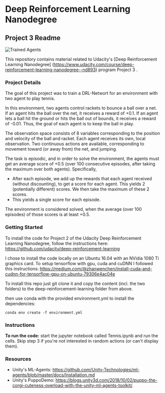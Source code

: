 [//]: # (Image References)

[image1]: https://user-images.githubusercontent.com/10624937/42135623-e770e354-7d12-11e8-998d-29fc74429ca2.gif "Trained Agent"


# Deep Reinforcement Learning Nanodegree
## Project 3 Readme

![Trained Agents][image1]

This repository contains material related to Udacity's [Deep Reinforcement Learning Nanodegree] (https://www.udacity.com/course/deep-reinforcement-learning-nanodegree--nd893) program Project 3 .  


### Project Details

The goal of this project was to train a DRL-Networt for an environment with two agent to play tennis.

In this environment, two agents control rackets to bounce a ball over a net. If an agent hits the ball over the net, it receives a reward of +0.1. If an agent lets a ball hit the ground or hits the ball out of bounds, it receives a reward of -0.01. Thus, the goal of each agent is to keep the ball in play.

The observation space consists of 8 variables corresponding to the position and velocity of the ball and racket. Each agent receives its own, local observation. Two continuous actions are available, corresponding to movement toward (or away from) the net, and jumping.

The task is episodic, and in order to solve the environment, the agents must get an average score of +0.5 (over 100 consecutive episodes, after taking the maximum over both agents). Specifically,

- After each episode, we add up the rewards that each agent received (without discounting), to get a score for each agent. This yields 2 (potentially different) scores. We then take the maximum of these 2 scores.
- This yields a single score for each episode.

The environment is considered solved, when the average (over 100 episodes) of those scores is at least +0.5.




### Getting Started
To install the code for Project 2 of the Udacity Deep Reinforcement Learning Nanodegree, follow the instructions here: https://github.com/udacity/deep-reinforcement-learning

I chose to install the code locally on an Ubuntu 16.04 with an NVidia 1080 Ti graphics card. To setup tensorflow with gpu, cuda and cuDNN I followed this instructions:
https://medium.com/@zhanwenchen/install-cuda-and-cudnn-for-tensorflow-gpu-on-ubuntu-79306e4ac04e

To install this repo just git clone it and copy the content (incl. the two folders) to the deep-reinforcement-learning folder from above.

then use conda with the provided environment.yml to install the dependencies:
```
conda env create -f environment.yml
```



### Instructions

**To run the code:** start the jupyter notebook called Tennis.ipynb and run the cells. Skip step 3 if you're not interested in random actions (or can't display them).


### Resources
- Unity's ML-Agents: https://github.com/Unity-Technologies/ml-agents/blob/master/docs/Installation.md
- Unity's PuppoDemo: https://blogs.unity3d.com/2018/10/02/puppo-the-corgi-cuteness-overload-with-the-unity-ml-agents-toolkit/.
